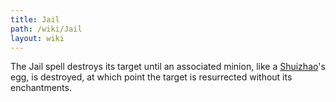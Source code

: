 ```yaml
---
title: Jail
path: /wiki/Jail
layout: wiki
---
```


The Jail spell destroys its target until an associated minion, like a
[Shuizhao](/wiki/Shuizhao "wikilink")'s egg, is destroyed, at which point the
target is resurrected without its enchantments.
